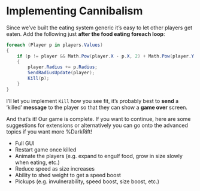 # Implementing Cannibalism
Since we’ve built the eating system generic it’s easy to let other players get eaten. Add the following just **after the food eating foreach loop**:
```csharp
foreach (Player p in players.Values)
{
    if (p != player && Math.Pow(player.X - p.X, 2) + Math.Pow(player.Y - p.Y, 2) < Math.Pow(player.Radius, 2))
    {
        player.Radius += p.Radius;
        SendRadiusUpdate(player);
        Kill(p);
    }
}
```
I’ll let you implement `Kill` how you see fit, it’s probably best to **send** a ‘killed’ **message** to the player so that they can show a **game over** screen.

And that’s it! Our game is complete. If you want to continue, here are some suggestions for extensions or alternatively you can go onto the advanced topics if you want more %DarkRift!
- Full GUI
- Restart game once killed
- Animate the players (e.g. expand to engulf food, grow in size slowly when eating, etc.)
- Reduce speed as size increases
- Ability to shed weight to get a speed boost
- Pickups (e.g. invulnerability, speed boost, size boost, etc.)
